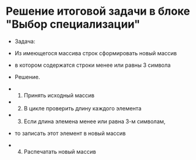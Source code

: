 # Решение итоговой задачи в блоке "Выбор специализации"

* Задача:            
* Из имеющегося массива строк сформировать новый массив 
* в котором содержатся строки менее или равны 3 символа 

* Решение.
* 1. Принять исходный массив
* 2. В цикле проверить длину каждого элемента
* 3. Если длина элемена менее или равна 3-м символам, 
*    то записать этот элемент в новый массив
* 4. Распечатать новый массив
